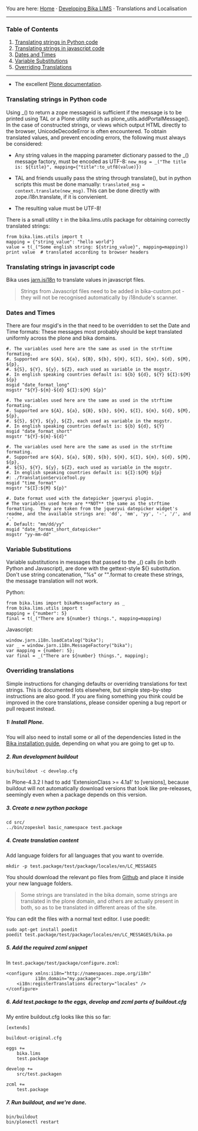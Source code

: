 You are here: [Home](https://github.com/bikalabs/Bika-LIMS/wiki) · [Developing Bika LIMS](https://github.com/bikalabs/Bika-LIMS/wiki/Developing-Bika-LIMS) · Translations and Localisation

***

### Table of Contents
1. [Translating strings in Python code](#translating-strings-in-python-code)
2. [Translating strings in javascript code](#translating-strings-in-javascript-code)
3. [Dates and Times](#dates-and-times)
4. [Variable Substitutions](#variable-substitutions)
5. [Overriding Translations](#overriding-translations)

***

- The excellent [Plone documentation](http://docs.plone.org/develop/plone/i18n/internationalisation.html).

### Translating strings in Python code

Using _() to return a zope messageid is sufficient if the message is to be printed using TAL or a Plone utility such as plone_utils.addPortalMessage().  In the case of constructed strings, or views which output HTML directly to the browser, UnicodeDecodeError is often encountered.  To obtain translated values, and prevent encoding errors, the following must always be considered:

- Any string values in the mapping parameter dictionary passed to the _() message factory, must be encoded as UTF-8: `new_msg = _("The title is: ${title}", mapping={"title":to_utf8(value)})`

- TAL and friends usually pass the string through translate(), but in python scripts this must be done manually: `translated_msg = context.translate(new_msg)`.  This can be done directly with zope.i18n.translate, if it is convienient.

- The resulting value must be UTF-8!

There is a small utility `t` in the bika.lims.utils package for obtaining correctly translated strings:

```
from bika.lims.utils import t
mapping = {"string_value": "hello world"}
value = t(_("Some english string: ${string_value}", mapping=mapping))
print value  # translated according to browser headers 
```

### Translating strings in javascript code

Bika uses [jarn.jsi18n](https://github.com/ggozad/jarn.jsi18n) to translate values in javascript files.

> Strings from Javascript files need to be added in bika-custom.pot - they will not be recognised automatically by i18ndude's scanner.

### Dates and Times

There are four msgid's in the that need to be overridden to set the Date and Time formats: These messages most probably should be kept translated uniformly across the plone and bika domains.

```
#. The variables used here are the same as used in the strftime formating.
#. Supported are ${A}, ${a}, ${B}, ${b}, ${H}, ${I}, ${m}, ${d}, ${M}, ${p},
#. ${S}, ${Y}, ${y}, ${Z}, each used as variable in the msgstr.
#. In english speaking countries default is: ${b} ${d}, ${Y} ${I}:${M} ${p}
msgid "date_format_long"
msgstr "${Y}-${m}-${d} ${I}:${M} ${p}"

#. The variables used here are the same as used in the strftime formating.
#. Supported are ${A}, ${a}, ${B}, ${b}, ${H}, ${I}, ${m}, ${d}, ${M}, ${p},
#. ${S}, ${Y}, ${y}, ${Z}, each used as variable in the msgstr.
#. In english speaking countries default is: ${b} ${d}, ${Y}
msgid "date_format_short"
msgstr "${Y}-${m}-${d}"

#. The variables used here are the same as used in the strftime formating.
#. Supported are ${A}, ${a}, ${B}, ${b}, ${H}, ${I}, ${m}, ${d}, ${M}, ${p},
#. ${S}, ${Y}, ${y}, ${Z}, each used as variable in the msgstr.
#. In english speaking countries default is: ${I}:${M} ${p}
#: ./TranslationServiceTool.py
msgid "time_format"
msgstr "${I}:${M} ${p}"

#. Date format used with the datepicker jqueryui plugin.
# The variables used here are **NOT** the same as the strftime formatting.  They are taken from the jqueryui datepicker widget's readme, and the available strings are: 'dd', 'mm', 'yy', '-', '/', and '.'
#. Default: "mm/dd/yy"
msgid "date_format_short_datepicker"
msgstr "yy-mm-dd"
```

### Variable Substitutions

Variable substitutions in messages that passed to the _() calls (in both Python and Javascript), are done with the gettext-style ${} substitution.  Don't use string concatenation, "%s" or "".format to create these strings, the message translation will not work.

Python:

    from bika.lims import bikaMessageFactory as _
    from bika.lims.utils import t
    mapping = {"number": 5}
    final = t(_("There are ${number} things.", mapping=mapping)

Javascript:

    window.jarn.i18n.loadCatalog("bika");
    var _ = window.jarn.i18n.MessageFactory("bika");   
    var mapping = {number: 5};
    var final = _("There are ${number} things.", mapping);

### Overriding translations

Simple instructions for changing defaults or overriding translations for text strings.  This is documented lots elsewhere, but simple step-by-step instructions are also good.  If you are fixing something you think could be improved in the core translations, please consider opening a bug report or pull request instead.

##### 1: Install Plone.

You will also need to install some or all of the dependencies listed in the [Bika installation guide](https://github.com/bikalabs/Bika-LIMS/wiki/Bika-LIMS-Installation), depending on what you are going to get up to.

##### 2. Run development buildout

    bin/buildout -c develop.cfg

In Plone-4.3.2 I had to add 'ExtensionClass >= 4.1a1' to [versions], because buildout
will not automatically download versions that look like pre-releases, seemingly even
when a package depends on this version.

##### 3. Create a new python package

    cd src/
    ../bin/zopeskel basic_namespace test.package

##### 4. Create translation content

Add language folders for all languages that you want to override.

    mkdir -p test.package/test/package/locales/en/LC_MESSAGES

You should download the relevant po files from [Github](https://github.com/bikalabs/Bika-LIMS/tree/master/bika/lims/locales) and place it inside your new language folders.

> Some strings are translated in the bika domain, some strings are translated in the plone domain, and others are actually present in both, so as to be translated in different areas of the site.

You can edit the files with a normal text editor.  I use poedit:

    sudo apt-get install poedit
    poedit test.package/test/package/locales/en/LC_MESSAGES/bika.po

##### 5. Add the required zcml snippet

In `test.package/test/package/configure.zcml`:

```
<configure xmlns:i18n="http://namespaces.zope.org/i18n"
           i18n_domain="my.package">
    <i18n:registerTranslations directory="locales" />
</configure>
```

##### 6. Add test.package to the eggs, develop and zcml parts of buildout.cfg

My entire buildout.cfg looks like this so far:

    [extends]

    buildout-original.cfg

    eggs +=
        bika.lims
        test.package

    develop +=
        src/test.packagen

    zcml += 
        test.package

##### 7. Run buildout, and we're done.

    bin/buildout
    bin/plonectl restart

